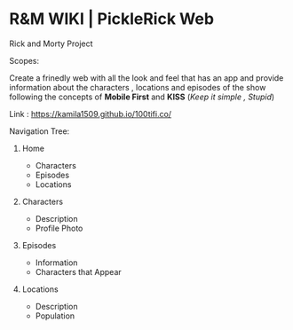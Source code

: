 # R&M WIKI | PickleRick Web 
Rick and Morty Project

Scopes:

Create a frinedly web with all the look and feel that has an app and provide information about the characters , locations and episodes of the show following the concepts of **Mobile First** and **KISS** (*Keep it simple , Stupid*)

Link : https://kamila1509.github.io/100tifi.co/

Navigation Tree:

1. Home
   - Characters
   - Episodes
   - Locations
 
 2. Characters
      - Description
      - Profile Photo
 
 3.  Episodes
      - Information
      - Characters that Appear
 
 4.  Locations
      - Description
      - Population
